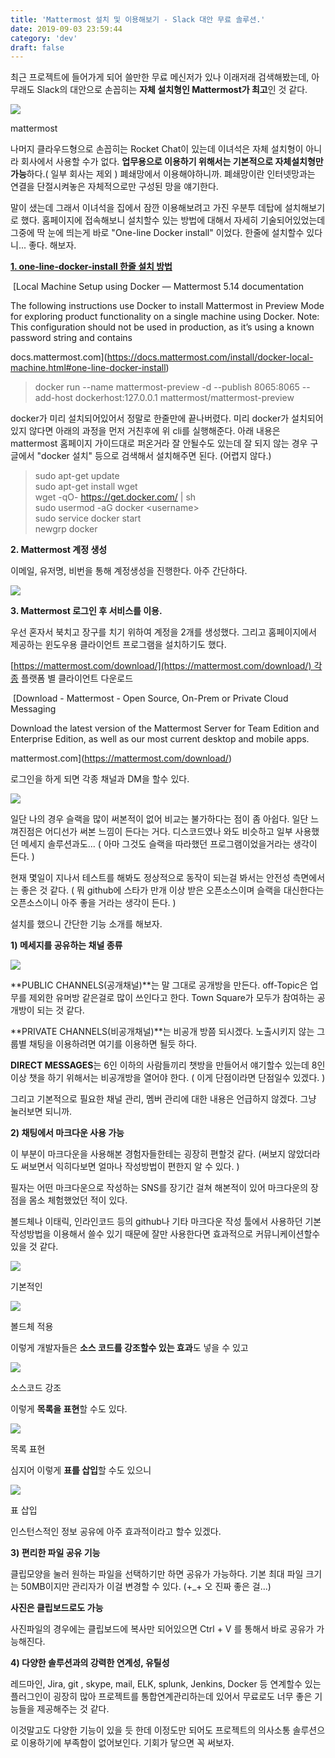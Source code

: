 ```yaml
---
title: 'Mattermost 설치 및 이용해보기 - Slack 대안 무료 솔루션.'
date: 2019-09-03 23:59:44
category: 'dev'
draft: false
---
```


최근 프로젝트에 들어가게 되어 쓸만한 무료 메신저가 있나 이래저래 검색해봤는데, 아무래도 Slack의 대안으로 손꼽히는 **자체 설치형인 Mattermost가 최고**인 것 같다.

![](https://blog.kakaocdn.net/dn/di42mr/btqx1fc2Fip/Ha3DfURe6n5mgEcEzSeFm1/img.png)

mattermost

나머지 클라우드형으로 손꼽히는 Rocket Chat이 있는데 이녀석은 자체 설치형이 아니라 회사에서 사용할 수가 없다. **업무용으로 이용하기 위해서는 기본적으로 자체설치형만 가능**하다.( 일부 회사는 제외 ) 폐쇄망에서 이용해야하니까. 폐쇄망이란 인터넷망과는 연결을 단절시켜놓은 자체적으로만 구성된 망을 얘기한다. 

말이 샜는데 그래서 이녀석을 집에서 잠깐 이용해보려고 가진 우분투 데탑에 설치해보기로 했다. 홈페이지에 접속해보니 설치할수 있는 방법에 대해서 자세히 기술되어있었는데 그중에 딱 눈에 띄는게 바로 "One-line Docker install" 이었다. 한줄에 설치할수 있다니... 좋다. 해보자.

**[1\. one-line-docker-install 한줄 설치 방법](https://docs.mattermost.com/install/docker-local-machine.html#one-line-docker-install)**

 [Local Machine Setup using Docker — Mattermost 5.14 documentation

The following instructions use Docker to install Mattermost in Preview Mode for exploring product functionality on a single machine using Docker. Note: This configuration should not be used in production, as it’s using a known password string and contains

docs.mattermost.com](https://docs.mattermost.com/install/docker-local-machine.html#one-line-docker-install)

> docker run --name mattermost-preview -d --publish 8065:8065 --add-host dockerhost:127.0.0.1 mattermost/mattermost-preview

docker가 미리 설치되어있어서 정말로 한줄만에 끝나버렸다. 미리 docker가 설치되어있지 않다면 아래의 과정을 먼저 거친후에 위 cli를 실행해준다. 아래 내용은 mattermost 홈페이지 가이드대로 퍼온거라 잘 안될수도 있는데 잘 되지 않는 경우 구글에서 "docker 설치" 등으로 검색해서 설치해주면 된다. (어렵지 않다.)

> sudo apt\-get update  
> sudo apt\-get install wget  
> wget \-qO\- https://get.docker.com/ | sh  
> sudo usermod \-aG docker <username\>  
> sudo service docker start  
> newgrp docker

**2\. Mattermost 계정 생성**

이메일, 유저명, 비번을 통해 계정생성을 진행한다. 아주 간단하다.

![](https://blog.kakaocdn.net/dn/blLLg8/btqxX7yQrX8/gFpBHhUKZCDvzxTRvAmHW1/img.png)

**3\. Mattermost 로그인 후 서비스를 이용.**

우선 혼자서 북치고 장구를 치기 위하여 계정을 2개를 생성했다. 그리고 홈페이지에서 제공하는 윈도우용 클라이언트 프로그램을 설치하기도 했다. 

[https://mattermost.com/download/](https://mattermost.com/download/) 각종 플랫폼 별 클라이언트 다운로드

 [Download - Mattermost - Open Source, On-Prem or Private Cloud Messaging

Download the latest version of the Mattermost Server for Team Edition and Enterprise Edition, as well as our most current desktop and mobile apps.

mattermost.com](https://mattermost.com/download/)

로그인을 하게 되면 각종 채널과 DM을 할수 있다.

![](https://blog.kakaocdn.net/dn/cgxlCX/btqxWKRTJHw/Sc2nHNqG1vjrJkJeMSIuPk/img.png)

일단 나의 경우 슬랙을 많이 써본적이 없어 비교는 불가하다는 점이 좀 아쉽다. 일단 느껴진점은 어디선가 써본 느낌이 든다는 거다. 디스코드였나 와도 비슷하고 일부 사용했던 메세지 솔루션과도... ( 아마 그것도 슬랙을 따라했던 프로그램이었을거라는 생각이 든다. ) 

현재 몇일이 지나서 테스트를 해봐도 정상적으로 동작이 되는걸 봐서는 안전성 측면에서는 좋은 것 같다. ( 뭐 github에 스타가 만개 이상 받은 오픈소스이며 슬랙을 대신한다는 오픈소스이니 아주 좋을 거라는 생각이 든다. )

설치를 했으니 간단한 기능 소개를 해보자. 

**1) 메세지를 공유하는 채널 종류**

![](https://blog.kakaocdn.net/dn/cb8lMf/btqx0sKpAVT/0fwbZWcPucO2klfKm4svz0/img.png)

**PUBLIC CHANNELS(공개채널)**는 말 그대로 공개방을 만든다. off-Topic은 업무를 제외한 유머방 같은걸로 많이 쓰인다고 한다. Town Square가 모두가 참여하는 공개방이 되는 것 같다. 

**PRIVATE CHANNELS(비공개채널)**는 비공개 방쯤 되시겠다. 노출시키지 않는 그룹별 채팅을 이용하려면 여기를 이용하면 될듯 하다. 

**DIRECT MESSAGES**는 6인 이하의 사람들끼리 챗방을 만들어서 얘기할수 있는데 8인 이상 챗을 하기 위해서는 비공개방을 열어야 한다. ( 이게 단점이라면 단점일수 있겠다. )

그리고 기본적으로 필요한 채널 관리, 멤버 관리에 대한 내용은 언급하지 않겠다. 그냥 눌러보면 되니까. 

**2) 채팅에서 마크다운 사용 가능**

이 부분이 마크다운을 사용해본 경험자들한테는 굉장히 편할것 같다. (써보지 않았더라도 써보면서 익히다보면 얼마나 작성방법이 편한지 알 수 있다. )

필자는 어떤 마크다운으로 작성하는 SNS를 장기간 걸쳐 해본적이 있어 마크다운의 장점을 몸소 체험했었던 적이 있다. 

볼드체나 이태릭, 인라인코드 등의 github나 기타 마크다운 작성 툴에서 사용하던 기본 작성방법을 이용해서 쓸수 있기 때문에 잘만 사용한다면 효과적으로 커뮤니케이션할수 있을 것 같다. 

![](https://blog.kakaocdn.net/dn/bN9Oac/btqxXaxGBQc/ENXWKnKlpKlxJJEs6xxRVK/img.png)

기본적인 

![](https://blog.kakaocdn.net/dn/b6wbFD/btqx1fxkTx7/6c3qMMGp6ktOm4xeIxPtsK/img.png)

볼드체 적용

이렇게 개발자들은 **소스 코드를 강조할수 있는 효과**도 넣을 수 있고 

![](https://blog.kakaocdn.net/dn/RvfGc/btqx1ABeQsy/Me1M1ZaRWBKtMdy0mprwg0/img.png)

소스코드 강조

이렇게 **목록을 표현**할 수도 있다. 

![](https://blog.kakaocdn.net/dn/WVDKL/btqx1y4uIvX/V4Hp7hF72AEUbY6WHV9Kj1/img.png)

목록 표현

심지어 이렇게 **표를 삽입**할 수도 있으니 

![](https://blog.kakaocdn.net/dn/w4L23/btqx1fc2aVR/lfndQRNgvR999kofmm7ps1/img.png)

표 삽입

인스턴스적인 정보 공유에 아주 효과적이라고 할수 있겠다. 

**3) 편리한 파일 공유 기능**

클립모양을 눌러 원하는 파일을 선택하기만 하면 공유가 가능하다. 기본 최대 파일 크기는 50MB이지만 관리자가 이걸 변경할 수 있다. (+\_+ 오 진짜 좋은 걸...) 

**사진은 클립보드로도 가능**

사진파일의 경우에는 클립보드에 복사만 되어있으면 Ctrl + V 를 통해서 바로 공유가 가능해진다. 

**4) 다양한 솔루션과의 강력한 연계성, 유틸성**

레드마인, Jira, git , skype, mail, ELK, splunk, Jenkins, Docker 등 연계할수 있는 플러그인이 굉장히 많아 프로젝트를 통합연계관리하는데 있어서 무료로도 너무 좋은 기능들을 제공해주는 것 같다. 

이것말고도 다양한 기능이 있을 듯 한데 이정도만 되어도 프로젝트의 의사소통 솔루션으로 이용하기에 부족함이 없어보인다. 기회가 닿으면 꼭 써보자.
